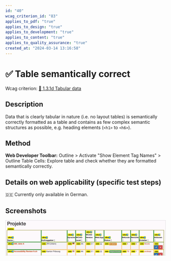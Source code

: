 ```yaml
---
id: "40"
wcag_criterion_id: "83"
applies_to_pdf: "true"
applies_to_design: "true"
applies_to_development: "true"
applies_to_content: "true"
applies_to_quality_assurance: "true"
created_at: "2024-03-14 13:16:58"
---
```


# ✅ Table semantically correct

Wcag criterion: [📜 1.3.1d Tabular data](..)

## Description

Data that is clearly tabular in nature (i.e. no layout tables) is semantically correctly formatted as a table and contains as few complex semantic structures as possible, e.g. heading elements (`<h1>` to `<h6>`).

## Method

**Web Developer Toolbar:** Outline > Activate "Show Element Tag Names" > Outline Table Cells: Explore table and check whether they are formatted semantically correctly.

## Details on web applicability (specific test steps)

🇩🇪 Currently only available in German.

## Screenshots

![Korrekt umgesetzte Tabelle in A4AA](images/korrekt-umgesetzte-tabelle-in-a4aa.png)